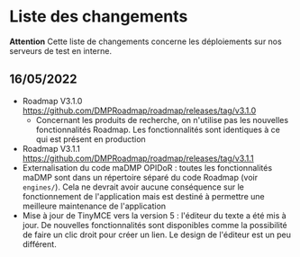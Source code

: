 # Liste des changements

**Attention** Cette liste de changements concerne les déploiements sur nos serveurs de test en interne. 

## 16/05/2022
- Roadmap V3.1.0 https://github.com/DMPRoadmap/roadmap/releases/tag/v3.1.0
    - Concernant les produits de recherche, on n'utilise pas les nouvelles fonctionnalités Roadmap. Les fonctionnalités sont identiques à ce qui est présent en production
- Roadmap V3.1.1 https://github.com/DMPRoadmap/roadmap/releases/tag/v3.1.1
- Externalisation du code maDMP OPIDoR : toutes les fonctionnalités maDMP sont dans un répertoire séparé du code Roadmap (voir `engines/`). Cela ne devrait avoir aucune conséquence sur le fonctionnement de l'application mais est destiné à permettre une meilleure maintenance de l'application
- Mise à jour de TinyMCE vers la version 5 : l'éditeur du texte a été mis à jour. De nouvelles fonctionnalités sont disponibles comme la possibilité de faire un clic droit pour créer un lien. Le design de l'éditeur est un peu différent.